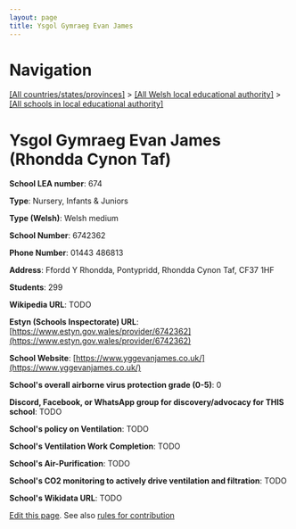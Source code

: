 ```yaml
---
layout: page
title: Ysgol Gymraeg Evan James
---
```

# Navigation

[[All countries/states/provinces]](../../..) > [[All Welsh local educational authority]](../..) > [[All schools in local educational authority]](..)

# Ysgol Gymraeg Evan James (Rhondda Cynon Taf)

**School LEA number**: 674

**Type**: Nursery, Infants & Juniors

**Type (Welsh)**: Welsh medium

**School Number**: 6742362

**Phone Number**: 01443 486813

**Address**: Ffordd Y Rhondda, Pontypridd, Rhondda Cynon Taf, CF37 1HF

**Students**: 299

**Wikipedia URL**: TODO

**Estyn (Schools Inspectorate) URL**: [https://www.estyn.gov.wales/provider/6742362](https://www.estyn.gov.wales/provider/6742362)

**School Website**: [https://www.yggevanjames.co.uk/](https://www.yggevanjames.co.uk/)

**School's overall airborne virus protection grade (0-5)**: 0

**Discord, Facebook, or WhatsApp group for discovery/advocacy for THIS school**: TODO

**School's policy on Ventilation**: TODO

**School's Ventilation Work Completion**: TODO

**School's Air-Purification**: TODO

**School's CO2 monitoring to actively drive ventilation and filtration**: TODO

**School's Wikidata URL**: TODO




[Edit this page](https://github.com/ventilate-schools/Wales/edit/prif/./Rhondda_Cynon_Taf/Ysgol_Gymraeg_Evan_James.md). See also [rules for contribution](../../../contribution-rules/)